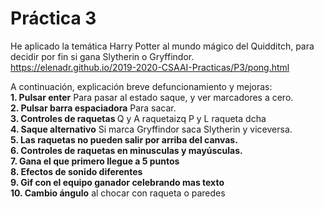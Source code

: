 # Práctica 3

He aplicado la temática Harry Potter al mundo mágico del Quidditch, para decidir por fin si gana Slytherin o Gryffindor.
<br>
https://elenadr.github.io/2019-2020-CSAAI-Practicas/P3/pong.html
<br>

A continuación, explicación breve defuncionamiento y mejoras:
<br>
<b>1. Pulsar enter</b> Para pasar al estado saque, y ver marcadores a cero.
<br>
<b>2. Pulsar barra espaciadora</b> Para sacar.
<br>
<b>3. Controles de raquetas </b> Q y A raquetaizq P y L raqueta dcha
<br>
<b>4. Saque alternativo</b> Si marca Gryffindor saca Slytherin y viceversa.
<br>
<b>5. Las raquetas no pueden salir por arriba del canvas. </b>
<br>
<b>6. Controles de raquetas en minusculas y mayúsculas.</b>
<br>
<b>7. Gana el que primero llegue a 5 puntos</b>
<br>
<b>8. Efectos de sonido diferentes </b>
<br>
<b>9. Gif con el equipo ganador celebrando mas texto</b>
<br>
<b>10. Cambio ángulo</b> al chocar con raqueta o paredes
